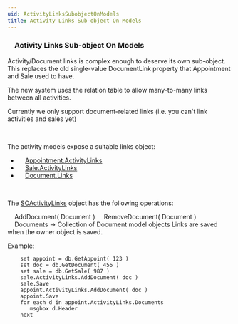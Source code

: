 ```yaml
---
uid: ActivityLinksSubobjectOnModels
title: Activity Links Sub-object On Models
---
```


###     Activity Links Sub-object On Models

Activity/Document links is complex enough to deserve its own sub-object. This replaces the old single-value DocumentLink property that Appointment and Sale used to have.

The new system uses the relation table to allow many-to-many links between all activities.

Currently we only support document-related links (i.e. you can't link activities and sales yet)

 

The activity models expose a suitable links object:

-       [Appointment.ActivityLinks](SUPEROFFICEDBLib~SOAppointment~ActivityLinks.md) 
-       [Sale.ActivityLinks](SUPEROFFICEDBLib~SOSale~ActivityLinks.md) 
-       [Document.Links](SUPEROFFICEDBLib~SODocument~ActivityLinks.md)

 

The [SOActivityLinks](SUPEROFFICEDBLib~SOActivityLinks.md) object has the following operations:

    AddDocument( Document )
    RemoveDocument( Document )
    Documents -&gt; Collection of Document model objects
Links are saved when the owner object is saved.

Example:

```
    set appoint = db.GetAppoint( 123 )
    set doc = db.GetDocument( 456 )
    set sale = db.GetSale( 987 )
    sale.ActivityLinks.AddDocument( doc )
    sale.Save
    appoint.ActivityLinks.AddDocument( doc )
    appoint.Save
    for each d in appoint.ActivityLinks.Documents
       msgbox d.Header
    next
```
